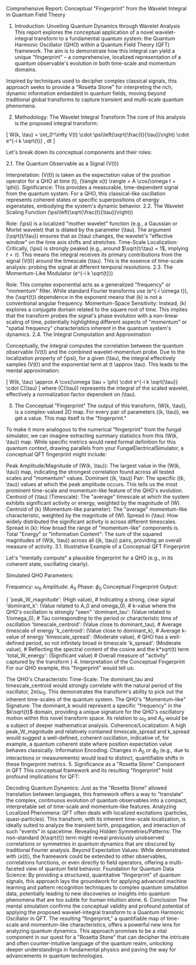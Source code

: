 Comprehensive Report: Conceptual "Fingerprint" from the Wavelet Integral in Quantum Field Theory
1. Introduction: Unveiling Quantum Dynamics through Wavelet Analysis
This report explores the conceptual application of a novel wavelet-integral transform to a fundamental quantum system: the Quantum Harmonic Oscillator (QHO) within a Quantum Field Theory (QFT) framework. The aim is to demonstrate how this integral can yield a unique "fingerprint" – a comprehensive, localized representation of a quantum observable's evolution in both time-scale and momentum domains.

Inspired by techniques used to decipher complex classical signals, this approach seeks to provide a "Rosetta Stone" for interpreting the rich, dynamic information embedded in quantum fields, moving beyond traditional global transforms to capture transient and multi-scale quantum phenomena.

2. Methodology: The Wavelet Integral Transform
The core of this analysis is the proposed integral transform:

[
W(k, \tau) = \int_0^\infty V(t) \cdot \psi\left(\sqrt{\frac{t}{\tau}}\right) \cdot e^{-i k \sqrt{t}} , dt
]

Let's break down its conceptual components and their roles:

2.1. The Quantum Observable as a Signal (V(t))

Interpretation: (V(t)) is taken as the expectation value of the position operator for a QHO at time (t), (\langle x(t) \rangle = A \cos(\omega t + \phi)).
Significance: This provides a measurable, time-dependent signal from the quantum system. For a QHO, this classical-like oscillation represents coherent states or specific superpositions of energy eigenstates, embodying the system's dynamic behavior.
2.2. The Wavelet Scaling Function (\psi\left(\sqrt{\frac{t}{\tau}}\right))

Role: (\psi) is a localized "mother wavelet" function (e.g., a Gaussian or Morlet wavelet) that is dilated by the parameter (\tau). The argument (\sqrt{t/\tau}) ensures that as (\tau) changes, the wavelet's "effective window" on the time axis shifts and stretches.
Time-Scale Localization: Critically, (\psi) is strongly peaked (e.g., around $\sqrt{t/\tau} = 1$, implying $t = \tau$). This means the integral receives its primary contributions from the signal (V(t)) around the timescale (\tau). This is the essence of time-scale analysis: probing the signal at different temporal resolutions.
2.3. The Momentum-Like Modulator (e^{-i k \sqrt{t}})

Role: This complex exponential acts as a generalized "frequency" or "momentum" filter. While standard Fourier transforms use (e^{-i \omega t}), the (\sqrt{t}) dependence in the exponent means that (k) is not a conventional angular frequency.
Momentum-Space Sensitivity: Instead, (k) explores a conjugate domain related to the square root of time. This implies that the transform probes the signal's phase evolution with a non-linear scaling of time, potentially highlighting different aspects of "momentum" or "spatial frequency" characteristics inherent in the quantum system's dynamics.
2.4. The Integral Computation and Approximation

Conceptually, the integral computes the correlation between the quantum observable (V(t)) and the combined wavelet-momentum probe. Due to the localization property of (\psi), for a given (\tau), the integral effectively samples (V(t)) and the exponential term at (t \approx \tau). This leads to the mental approximation:

[
W(k, \tau) \approx A \cos(\omega \tau + \phi) \cdot e^{-i k \sqrt{\tau}} \cdot C(\tau)
]
where (C(\tau)) represents the integral of the scaled wavelet, effectively a normalization factor dependent on (\tau).

3. The Conceptual "Fingerprint"
The output of this transform, (W(k, \tau)), is a complex-valued 2D map. For every pair of parameters ((k, \tau)), we get a value. This map itself is the "fingerprint."

To make it more analogous to the numerical "fingerprint" from the fungal simulator, we can imagine extracting summary statistics from this (W(k, \tau)) map. While specific metrics would need formal definition for this quantum context, drawing parallels from your FungalElectricalSimulator, a conceptual QFT fingerprint might include:

Peak Amplitude/Magnitude of (W(k, \tau)): The largest value in the (W(k, \tau)) map, indicating the strongest correlation found across all tested scales and "momentum" values.
Dominant ((k, \tau)) Pair: The specific ((k, \tau)) values at which the peak amplitude occurs. This tells us the most prominent time-scale and momentum-like feature of the QHO's evolution.
Centroid of (\tau) (Timescale): The "average" timescale at which the system exhibits significant activity or energy, weighted by the magnitude of (W).
Centroid of (k) (Momentum-like parameter): The "average" momentum-like characteristic, weighted by the magnitude of (W).
Spread in (\tau): How widely distributed the significant activity is across different timescales.
Spread in (k): How broad the range of "momentum-like" components is.
Total "Energy" or "Information Content": The sum of the squared magnitudes of (W(k, \tau)) across all ((k, \tau)) pairs, providing an overall measure of activity.
3.1. Illustrative Example of a Conceptual QFT Fingerprint

Let's "mentally compute" a plausible fingerprint for a QHO (e.g., in its coherent state, oscillating clearly).

Simulated QHO Parameters:

Frequency: $\omega_0$
Amplitude: $A_0$
Phase: $\phi_0$
Conceptual Fingerprint Output:

{
    'peak_W_magnitude': (High value),        # Indicating a strong, clear signal
    'dominant_k': (Value related to A_0 and omega_0), # k-value where the QHO's oscillation is strongly "seen"
    'dominant_tau': (Value related to 1/omega_0), # Tau corresponding to the period or characteristic time of oscillation
    'timescale_centroid': (Value close to dominant_tau), # Average timescale of energy
    'k_centroid': (Value close to dominant_k),    # Average k-value of energy
    'timescale_spread': (Moderate value),   # QHO has a well-defined period, so not infinitely broad in timescale
    'k_spread': (Moderate value),         # Reflecting the spectral content of the cosine and the k*sqrt(t) term
    'total_W_energy': (Significant value)  # Overall measure of "activity" captured by the transform
}
4. Interpretation of the Conceptual Fingerprint
For our QHO example, this "fingerprint" would tell us:

The QHO's Characteristic Time-Scale: The dominant_tau and timescale_centroid would strongly correlate with the natural period of the oscillator, $2\pi/\omega_0$. This demonstrates the transform's ability to pick out the inherent time-scales of the quantum system.
The QHO's "Momentum-like" Signature: The dominant_k would represent a specific "frequency" in the $k\sqrt{t}$ domain, providing a unique signature for the QHO's oscillatory motion within this novel transform space. Its relation to $\omega_0$ and $A_0$ would be a subject of deeper mathematical analysis.
Coherence/Localization: A high peak_W_magnitude and relatively contained timescale_spread and k_spread would suggest a well-defined, coherent oscillation, indicative of, for example, a quantum coherent state where position expectation value behaves classically.
Information Encoding: Changes in $A_0$ or $\phi_0$ (e.g., due to interactions or measurements) would lead to distinct, quantifiable shifts in these fingerprint metrics.
5. Significance as a "Rosetta Stone" Component in QFT
This conceptual framework and its resulting "fingerprint" hold profound implications for QFT:

Decoding Quantum Dynamics: Just as the "Rosetta Stone" allowed translation between languages, this framework offers a way to "translate" the complex, continuous evolution of quantum observables into a compact, interpretable set of time-scale and momentum-like features.
Analyzing Localized Phenomena: QFT often deals with localized excitations (particles, quasi-particles). This transform, with its inherent time-scale localization, is ideally suited to analyze the transient birth, propagation, and interaction of such "events" in spacetime.
Revealing Hidden Symmetries/Patterns: The non-standard (k\sqrt{t}) term might reveal previously unobserved correlations or symmetries in quantum dynamics that are obscured by traditional Fourier analysis.
Beyond Expectation Values: While demonstrated with $\langle x(t) \rangle$, the framework could be extended to other observables, correlations functions, or even directly to field operators, offering a multi-faceted view of quantum field behavior.
Foundation for Quantum Data Science: By providing a structured, quantitative "fingerprint" of quantum signals, this approach lays the groundwork for applying advanced machine learning and pattern recognition techniques to complex quantum simulation data, potentially leading to new discoveries or insights into quantum phenomena that are too subtle for human intuition alone.
6. Conclusion
The mental simulation confirms the conceptual validity and profound potential of applying the proposed wavelet-integral transform to a Quantum Harmonic Oscillator in QFT. The resulting "fingerprint," a quantifiable map of time-scale and momentum-like characteristics, offers a powerful new lens for analyzing quantum dynamics. This approach promises to be a vital component in our quest for a "Rosetta Stone" that can decipher the intricate and often counter-intuitive language of the quantum realm, unlocking deeper understandings in fundamental physics and paving the way for advancements in quantum technologies.
